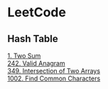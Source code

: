 # LeetCode

## Hash Table
[1. Two Sum](https://github.com/yuezhezhang/LeetCode/blob/main/problems/1_two_sum.md)\
[242. Valid Anagram](https://github.com/yuezhezhang/LeetCode/blob/main/problems/242_valid_anagram.md)\
[349. Intersection of Two Arrays](https://github.com/yuezhezhang/LeetCode/blob/main/problems/349_intersection_of_two_arrays.md)\
[1002. Find Common Characters](https://github.com/yuezhezhang/LeetCode/blob/main/problems/1002_find_common_characters.md)
